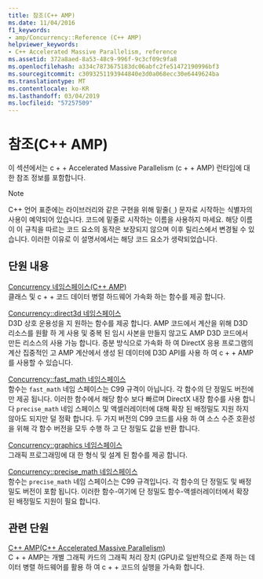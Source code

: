 ```yaml
---
title: 참조(C++ AMP)
ms.date: 11/04/2016
f1_keywords:
- amp/Concurrency::Reference (C++ AMP)
helpviewer_keywords:
- C++ Accelerated Massive Parallelism, reference
ms.assetid: 372a8aed-8a53-48c9-996f-9c3cf09c9fa8
ms.openlocfilehash: a334c7873675183dc06abfc2fe51472190996bf3
ms.sourcegitcommit: c3093251193944840e3d0a068ecc30e6449624ba
ms.translationtype: MT
ms.contentlocale: ko-KR
ms.lasthandoff: 03/04/2019
ms.locfileid: "57257509"
---
```

# <a name="reference-c-amp"></a>참조(C++ AMP)

이 섹션에서는 c + + Accelerated Massive Parallelism (c + + AMP) 런타임에 대 한 참조 정보를 포함합니다.

> [!NOTE]
>  C++ 언어 표준에는 라이브러리와 같은 구현을 위해 밑줄(`_`) 문자로 시작하는 식별자의 사용이 예약되어 있습니다. 코드에 밑줄로 시작하는 이름을 사용하지 마세요. 해당 이름이 이 규칙을 따르는 코드 요소의 동작은 보장되지 않으며 이후 릴리스에서 변경될 수 있습니다. 이러한 이유로 이 설명서에서는 해당 코드 요소가 생략되었습니다.

## <a name="in-this-section"></a>단원 내용

[Concurrency 네임스페이스(C++ AMP)](concurrency-namespace-cpp-amp.md)<br/>
클래스 및 c + + 코드 데이터 병렬 하드웨어 가속화 하는 함수를 제공 합니다.

[Concurrency::direct3d 네임스페이스](concurrency-direct3d-namespace.md)<br/>
D3D 상호 운용성을 지 원하는 함수를 제공 합니다. AMP 코드에서 계산을 위해 D3D 리소스를 원활 하 게 사용 및 중복 된 임시 사본을 만들지 않고도 AMP D3D 코드에서 만든 리소스의 사용 가능 합니다. 증분 방식으로 가속화 하 여 DirectX 응용 프로그램의 계산 집중적인 고 AMP 계산에서 생성 된 데이터에 D3D API를 사용 하 여 c + + AMP를 사용할 수 있습니다.

[Concurrency::fast_math 네임스페이스](concurrency-fast-math-namespace.md)<br/>
함수는 `fast_math` 네임 스페이스는 C99 규격이 아닙니다. 각 함수의 단 정밀도 버전에만 제공 됩니다. 이러한 함수에서 해당 함수 보다 빠르며 DirectX 내장 함수를 사용 합니다 `precise_math` 네임 스페이스 및 액셀러레이터에 대해 확장 된 배정밀도 지원 하지 않아도 되지만 덜 정확 합니다. 두 가지 버전의 C99 코드를 사용 하 여 소스 수준 호환성을 위해 각 함수 버전을 모두 수행 하 고 단 정밀도 값을 반환 합니다.

[Concurrency::graphics 네임스페이스](concurrency-graphics-namespace.md)<br/>
그래픽 프로그래밍에 대 한 형식 및 설계 된 함수를 제공 합니다.

[Concurrency::precise_math 네임스페이스](concurrency-precise-math-namespace.md)<br/>
함수는 `precise_math` 네임 스페이스는 C99 규격입니다. 각 함수의 단 정밀도 및 배정밀도 버전이 포함 됩니다. 이러한 함수-여기에 단 정밀도 함수-액셀러레이터에서 확장 된 배정밀도 지원이 필요 합니다.

## <a name="related-sections"></a>관련 단원

[C++ AMP(C++ Accelerated Massive Parallelism)](../../../parallel/amp/cpp-amp-cpp-accelerated-massive-parallelism.md)<br/>
C + + AMP는 개별 그래픽 카드의 그래픽 처리 장치 (GPU)로 일반적으로 존재 하는 데이터 병렬 하드웨어를 활용 하 여 c + + 코드의 실행을 가속화 합니다.
